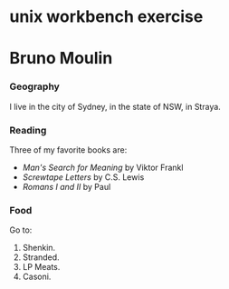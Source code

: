 # unix workbench exercise

# Bruno Moulin

### Geography

I live in the city of Sydney, in the state of NSW, in Straya.

### Reading

Three of my favorite books are:

- *Man's Search for Meaning* by Viktor Frankl
- *Screwtape Letters* by C.S. Lewis
- *Romans I and II* by Paul

### Food

Go to:

1. Shenkin.
2. Stranded.
3. LP Meats.
4. Casoni.

